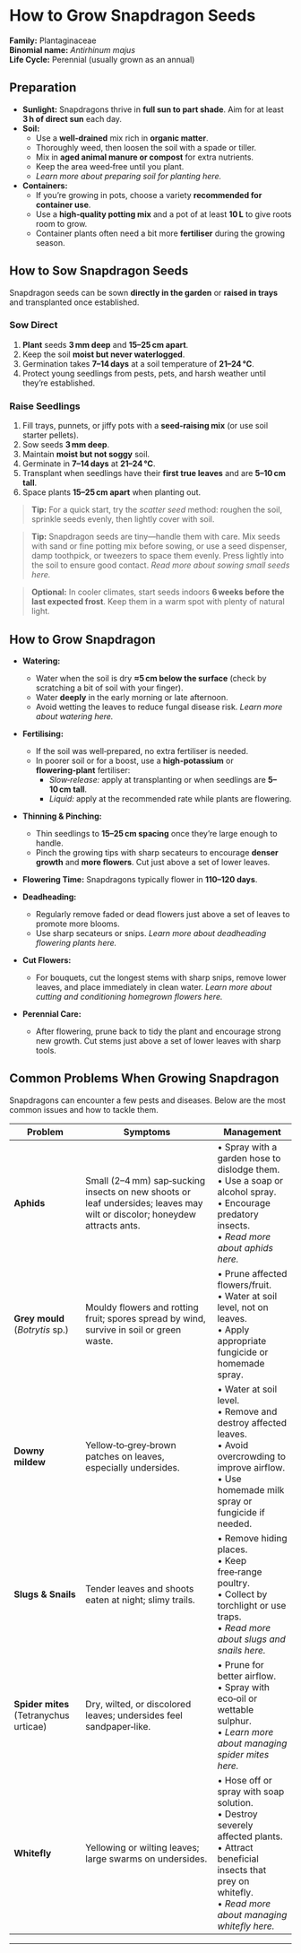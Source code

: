 # How to Grow Snapdragon Seeds

**Family:** Plantaginaceae  
**Binomial name:** _Antirhinum majus_  
**Life Cycle:** Perennial (usually grown as an annual)

## Preparation

- **Sunlight:** Snapdragons thrive in **full sun to part shade**. Aim for at least **3 h of direct sun** each day.  
- **Soil:**  
  - Use a **well‑drained** mix rich in **organic matter**.  
  - Thoroughly weed, then loosen the soil with a spade or tiller.  
  - Mix in **aged animal manure or compost** for extra nutrients.  
  - Keep the area weed‑free until you plant.  
  - *Learn more about preparing soil for planting here.*  
- **Containers:**  
  - If you’re growing in pots, choose a variety **recommended for container use**.  
  - Use a **high‑quality potting mix** and a pot of at least **10 L** to give roots room to grow.  
  - Container plants often need a bit more **fertiliser** during the growing season.

## How to Sow Snapdragon Seeds

Snapdragon seeds can be sown **directly in the garden** or **raised in trays** and transplanted once established.

### Sow Direct

1. **Plant** seeds **3 mm deep** and **15–25 cm apart**.  
2. Keep the soil **moist but never waterlogged**.  
3. Germination takes **7–14 days** at a soil temperature of **21–24 °C**.  
4. Protect young seedlings from pests, pets, and harsh weather until they’re established.

### Raise Seedlings

1. Fill trays, punnets, or jiffy pots with a **seed‑raising mix** (or use soil starter pellets).  
2. Sow seeds **3 mm deep**.  
3. Maintain **moist but not soggy** soil.  
4. Germinate in **7–14 days** at **21–24 °C**.  
5. Transplant when seedlings have their **first true leaves** and are **5–10 cm tall**.  
6. Space plants **15–25 cm apart** when planting out.

> **Tip:** For a quick start, try the *scatter seed* method: roughen the soil, sprinkle seeds evenly, then lightly cover with soil.

> **Tip:** Snapdragon seeds are tiny—handle them with care. Mix seeds with sand or fine potting mix before sowing, or use a seed dispenser, damp toothpick, or tweezers to space them evenly. Press lightly into the soil to ensure good contact. *Read more about sowing small seeds here.*

> **Optional:** In cooler climates, start seeds indoors **6 weeks before the last expected frost**. Keep them in a warm spot with plenty of natural light.

## How to Grow Snapdragon

- **Watering:**  
  - Water when the soil is dry **≈5 cm below the surface** (check by scratching a bit of soil with your finger).  
  - Water **deeply** in the early morning or late afternoon.  
  - Avoid wetting the leaves to reduce fungal disease risk. *Learn more about watering here.*

- **Fertilising:**  
  - If the soil was well‑prepared, no extra fertiliser is needed.  
  - In poorer soil or for a boost, use a **high‑potassium** or **flowering‑plant** fertiliser:  
    - *Slow‑release:* apply at transplanting or when seedlings are **5–10 cm tall**.  
    - *Liquid:* apply at the recommended rate while plants are flowering.

- **Thinning & Pinching:**  
  - Thin seedlings to **15–25 cm spacing** once they’re large enough to handle.  
  - Pinch the growing tips with sharp secateurs to encourage **denser growth** and **more flowers**. Cut just above a set of lower leaves.

- **Flowering Time:** Snapdragons typically flower in **110–120 days**.

- **Deadheading:**  
  - Regularly remove faded or dead flowers just above a set of leaves to promote more blooms.  
  - Use sharp secateurs or snips. *Learn more about deadheading flowering plants here.*

- **Cut Flowers:**  
  - For bouquets, cut the longest stems with sharp snips, remove lower leaves, and place immediately in clean water. *Learn more about cutting and conditioning homegrown flowers here.*

- **Perennial Care:**  
  - After flowering, prune back to tidy the plant and encourage strong new growth. Cut stems just above a set of lower leaves with sharp tools.

## Common Problems When Growing Snapdragon

Snapdragons can encounter a few pests and diseases. Below are the most common issues and how to tackle them.

| Problem | Symptoms | Management |
|---------|----------|------------|
| **Aphids** | Small (2–4 mm) sap‑sucking insects on new shoots or leaf undersides; leaves may wilt or discolor; honeydew attracts ants. | • Spray with a garden hose to dislodge them. <br>• Use a soap or alcohol spray. <br>• Encourage predatory insects. <br>• *Read more about aphids here.* |
| **Grey mould** (_Botrytis_ sp.) | Mouldy flowers and rotting fruit; spores spread by wind, survive in soil or green waste. | • Prune affected flowers/fruit. <br>• Water at soil level, not on leaves. <br>• Apply appropriate fungicide or homemade spray. |
| **Downy mildew** | Yellow‑to‑grey‑brown patches on leaves, especially undersides. | • Water at soil level. <br>• Remove and destroy affected leaves. <br>• Avoid overcrowding to improve airflow. <br>• Use homemade milk spray or fungicide if needed. |
| **Slugs & Snails** | Tender leaves and shoots eaten at night; slimy trails. | • Remove hiding places. <br>• Keep free‑range poultry. <br>• Collect by torchlight or use traps. <br>• *Read more about slugs and snails here.* |
| **Spider mites** (Tetranychus urticae) | Dry, wilted, or discolored leaves; undersides feel sandpaper‑like. | • Prune for better airflow. <br>• Spray with eco‑oil or wettable sulphur. <br>• *Learn more about managing spider mites here.* |
| **Whitefly** | Yellowing or wilting leaves; large swarms on undersides. | • Hose off or spray with soap solution. <br>• Destroy severely affected plants. <br>• Attract beneficial insects that prey on whitefly. <br>• *Read more about managing whitefly here.* |

---